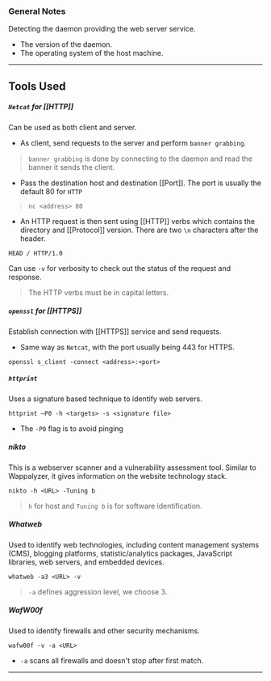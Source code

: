 
### General Notes

Detecting the daemon providing the web server service.
- The version of the daemon.
- The operating system of the host machine.

---
## Tools Used

##### `Netcat` for [[HTTP]]

Can be used as both client and server.
- As client, send requests to the server and perform `banner grabbing`.

> `banner grabbing` is done by connecting to the daemon and read the banner it sends the client.

- Pass the destination host and destination [[Port]]. The port is usually the default 80 for `HTTP`
> `nc <address> 80`

- An HTTP request is then sent using [[HTTP]] verbs which contains the directory and [[Protocol]] version. There are two `\n` characters after the header.
```
HEAD / HTTP/1.0 

```

Can use `-v` for verbosity to check out the status of the request and response.

> The HTTP verbs must be in capital letters.

##### `openssl` for [[HTTPS]]

Establish connection with [[HTTPS]] service and send requests.
- Same way as `Netcat`, with the port usually being 443 for HTTPS.

```
openssl s_client -connect <address>:<port>
```

##### `httprint` 

Uses a signature based technique to identify web servers.
```
httprint –P0 -h <targets> -s <signature file>
```
- The `-P0` flag is to avoid pinging

##### nikto

This is a webserver scanner and a vulnerability assessment tool. Similar to Wappalyzer, it gives information on the website technology stack.
```
nikto -h <URL> -Tuning b
```

> `h` for host and `Tuning b` is for software identification.

##### Whatweb

Used to identify web technologies, including content management systems (CMS), blogging platforms, statistic/analytics packages, JavaScript libraries, web servers, and embedded devices.
```
whatweb -a3 <URL> -v
```

> `-a` defines aggression level, we choose 3.


##### WafW00f

Used to identify firewalls and other security mechanisms.
```
wafw00f -v -a <URL>
```
- `-a` scans all firewalls and doesn't stop after first match.

---


